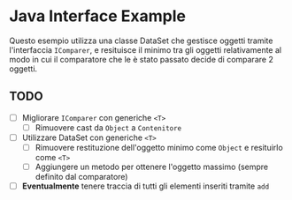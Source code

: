 # Java Interface Example

Questo esempio utilizza una classe DataSet che gestisce oggetti 
tramite l'interfaccia `IComparer`, e resituisce il minimo tra gli oggetti relativamente
al modo in cui il comparatore che le è stato passato decide di comparare 2 oggetti.

## TODO
- [ ] Migliorare `IComparer` con generiche `<T>`
    - [ ] Rimuovere cast da `Object` a `Contenitore`
- [ ] Utilizzare DataSet con generiche `<T>`
    - [ ] Rimuovere restituzione dell'oggetto minimo come `Object` e resituirlo come `<T>`
    - [ ] Aggiungere un metodo per ottenere l'oggetto massimo (sempre definito dal comparatore)
- [ ] **Eventualmente** tenere traccia di tutti gli elementi inseriti tramite `add`

